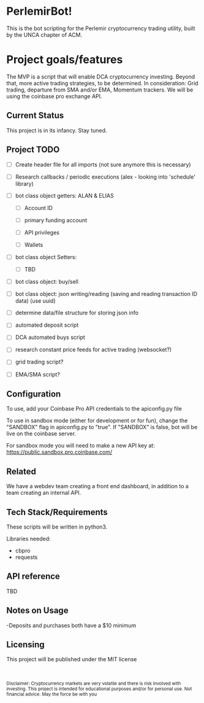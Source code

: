 # PerlemirBot!

This is the bot scripting for the Perlemir cryptocurrency trading utility, built by the UNCA chapter of ACM.


# Project goals/features

The MVP is a script that will enable DCA cryptocurrency investing. Beyond that, more active trading strategies, to be determined. In consideration: Grid trading, departure from SMA and/or EMA, Momentum trackers. We will be using the coinbase pro exchange API.


## Current Status

This project is in its infancy. Stay tuned.

## Project TODO
- [ ] Create header file for all imports (not sure anymore this is necessary)
- [ ] Research callbacks / periodic executions (alex - looking into 'schedule' library)
- [ ] bot class object getters: ALAN & ELIAS
  
    -[ ] Account ID
     
    -[ ] primary funding account
     
    -[ ] API privileges 
     
    -[ ] Wallets
  
- [ ] bot class object Setters:
     
  -[ ] TBD
  
- [ ] bot class object: buy/sell
- [ ] bot class object: json writing/reading (saving and reading transaction ID data) (use uuid)
 -[ ] determine data/file structure for storing json info
- [ ] automated deposit script
- [ ] DCA automated buys script
- [ ] research constant price feeds for active trading (websocket?)
- [ ] grid trading script?
- [ ] EMA/SMA script?



## Configuration

To use, add your Coinbase Pro API credentials to the apiconfig.py file

To use in sandbox mode (either for development or for fun), change the "SANDBOX" flag in apiconfig.py to "true". If "SANDBOX" is false, bot will be live on the coinbase server.

For sandbox mode you will need to make a new API key at:
https://public.sandbox.pro.coinbase.com/

## Related 

We have a webdev team creating a front end dashboard, in addition to a team creating an internal API.

## Tech Stack/Requirements

These scripts will be written in python3.

Libraries needed:
 - cbpro
 - requests


## API reference

TBD



## Notes on Usage
-Deposits and purchases both have a \$10 minimum 

## Licensing

This project will be published under the MIT license




<br><br><small>Disclaimer: Cryptocurrency markets are very volatile and there is risk involved with investing. This project is intended for educational purposes and/or for personal use. Not financial advice. May the force be with you</small>

